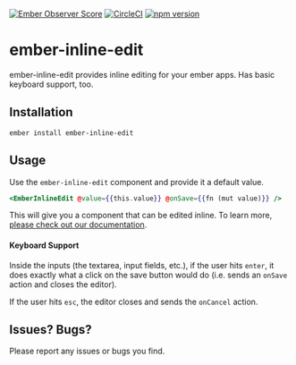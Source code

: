 [![Ember Observer Score](https://emberobserver.com/badges/ember-inline-edit.svg)](https://emberobserver.com/addons/ember-inline-edit)
[![CircleCI](https://circleci.com/gh/kindlyops/ember-inline-edit.svg?style=svg)](https://circleci.com/gh/kindlyops/ember-inline-edit)
[![npm version](https://badge.fury.io/js/ember-inline-edit.svg)](https://badge.fury.io/js/ember-inline-edit)

# ember-inline-edit

ember-inline-edit provides inline editing for your ember apps. Has basic keyboard support, too.

## Installation

`ember install ember-inline-edit`

## Usage

Use the `ember-inline-edit` component and provide it a default value.

```hbs
<EmberInlineEdit @value={{this.value}} @onSave={{fn (mut value)}} />
```

This will give you a component that can be edited inline. To learn more, [please check out our documentation](https://kindlyops.github.io/ember-inline-edit/).

#### Keyboard Support

Inside the inputs (the textarea, input fields, etc.), if the user hits `enter`, it does exactly what a click on the save button would do (i.e. sends an `onSave` action and closes the editor).

If the user hits `esc`, the editor closes and sends the `onCancel` action.

## Issues? Bugs?

Please report any issues or bugs you find.

